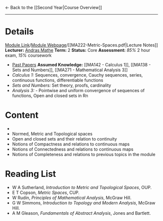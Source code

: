 ← Back to the [[Second Year|Course Overview]]
- - -
# Details
[Module Link](https://courses.warwick.ac.uk/modules/2024/MA222-10)/[Module Webpage](https://warwick.ac.uk/fac/sci/maths/currentstudents/ughandbook/ext/ma222/)/[[MA222-Metric-Spaces.pdf|Lecture Notes]]
**Lecturer:** [Andras Mathe](https://warwick.ac.uk/fac/sci/maths/people/staff/Andras_Mathe/)
**Term:** 2
**Status:** Core
**Assessment:** *85%* 2 hour exam, *15%* coursework
- [Past Papers](https://warwick.ac.uk/exampapers?q=MA222)
**Assumed Knowledge:** [[MA142 - Calculus 1]], [[MA138 - Sets and Numbers]], [[MA271 - Mathematical Analysis 3]]
- *Calculus 1:* Sequences, convergence, Cauchy sequences, series, continuous functions, differentiable functions 
- *Sets and Numbers:* Set theory, proofs, cardinality
- *Analysis 3:* - Pointwise and uniform convergence of sequences of functions, Open and closed sets in Rn

# Content 
- 
- Normed, Metric and Topological spaces
- Open and closed sets and their relation to continuity
- Notions of Compactness and relations to continuous maps
- Notions of Connectedness and relations to continuous maps
- Notions of Completeness and relations to previous topics in the module

# Reading List
- W A Sutherland, _Introduction to Metric and Topological Spaces_, OUP. 
- E T Copson, _Metric Spaces_, CUP.  
- W Rudin, _Principles of Mathematical Analysis_, McGraw Hill.  
- G W Simmons, _Introduction to Topology and Modern Analysis_, McGraw Hill.  
- A M Gleason, _Fundamentals of Abstract Analysis_, Jones and Bartlett.